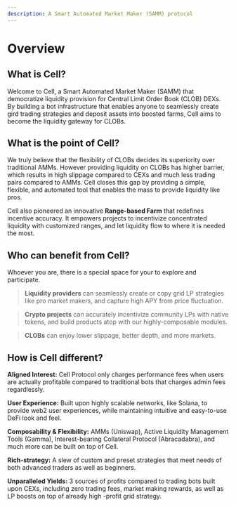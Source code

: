 ```yaml
---
description: A Smart Automated Market Maker (SAMM) protocol
---
```


# Overview

## What is Cell?

Welcome to Cell, a Smart Automated Market Maker (SAMM) that democratize liquidity provision for Central Limit Order Book (CLOB) DEXs. By building a bot infrastructure that enables anyone to seamlessly create gird trading strategies and deposit assets into boosted farms, Cell aims to become the liquidity gateway for CLOBs.

## What is the point of Cell?

We truly believe that the flexibility of CLOBs decides its superiority over traditional AMMs. However providing liquidity on CLOBs has higher barrier, which results in high slippage compared to CEXs and much less trading pairs compared to AMMs. Cell closes this gap by providing a simple, flexible, and automated tool that enables the mass to provide liquidity like pros.

Cell also pioneered an innovative **Range-based Farm** that redefines incentive accuracy. It empowers projects to incentivize concentrated liquidity with customized ranges, and let liquidity flow to where it is needed the most.

## Who can benefit from Cell?

Whoever you are, there is a special space for your to explore and participate.

> **Liquidity providers** can seamlessly create or copy grid LP strategies like pro market makers, and capture high APY from price fluctuation.

> **Crypto projects** can accurately incentivize community LPs with native tokens, and build products atop with our highly-composable modules.

> **CLOBs** can enjoy lower slippage, better depth, and more markets.

## How is Cell different?

**Aligned Interest:** Cell Protocol only charges performance fees when users are actually profitable compared to traditional bots that charges admin fees regardlessly.

**User Experience:** Built upon highly scalable networks, like Solana, to provide web2 user experiences, while maintaining intuitive and easy-to-use DeFi look and feel.

**Composability & Flexibility:** AMMs (Uniswap), Active Liquidity Management Tools (Gamma), Interest-bearing Collateral Protocol (Abracadabra), and much more can be built on top of Cell.

**Rich-strategy:** A slew of custom and preset strategies that meet needs of both advanced traders as well as beginners.

**Unparalleled Yields:** 3 sources of profits compared to trading bots built upon CEXs, including zero trading fees, market making rewards, as well as LP boosts on top of already high -profit grid strategy.

